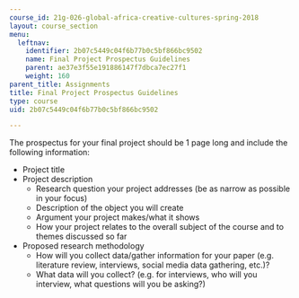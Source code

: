 ```yaml
---
course_id: 21g-026-global-africa-creative-cultures-spring-2018
layout: course_section
menu:
  leftnav:
    identifier: 2b07c5449c04f6b77b0c5bf866bc9502
    name: Final Project Prospectus Guidelines
    parent: ae37e3f55e191886147f7dbca7ec27f1
    weight: 160
parent_title: Assignments
title: Final Project Prospectus Guidelines
type: course
uid: 2b07c5449c04f6b77b0c5bf866bc9502

---
```


The prospectus for your final project should be 1 page long and include the following information:

*   Project title
*   Project description  
    *   Research question your project addresses (be as narrow as possible in your focus)
    *   Description of the object you will create
    *   Argument your project makes/what it shows
    *   How your project relates to the overall subject of the course and to themes discussed so far
*   Proposed research methodology
    *   How will you collect data/gather information for your paper (e.g. literature review, interviews, social media data gathering, etc.)?
    *   What data will you collect? (e.g. for interviews, who will you interview, what questions will you be asking?)